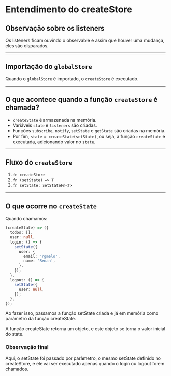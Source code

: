# Entendimento do createStore

## Observação sobre os listeners

Os listeners ficam ouvindo o observable e assim que houver uma mudança, eles são disparados.

---

## Importação do `globalStore`

Quando o `globalStore` é importado, o `createStore` é executado.

---

## O que acontece quando a função `createStore` é chamada?

- `createState` é armazenada na memória.
- Variáveis `state` e `listeners` são criadas.
- Funções `subscribe`, `notify`, `setState` e `getState` são criadas na memória.
- Por fim, `state = createState(setState)`, ou seja, a função `createState` é executada, adicionando valor no `state`.

---

## Fluxo do `createStore`

1. `fn createStore`
2. `fn (setState) => T`
3. `fn setState: SetStateFn<T>`

---

## O que ocorre no `createState`

Quando chamamos:

```typescript
(createState) => ({
  todos: [],
  user: null,
  login: () => {
    setState({
      user: {
        email: 'rgmelo',
        name: 'Renan',
      },
    });
  },
  logout: () => {
    setState({
      user: null,
    });
  },
});
```

Ao fazer isso, passamos a função setState criada e já em memória como parâmetro da função createState.

A função createState retorna um objeto, e este objeto se torna o valor inicial do state.

### Observação final

Aqui, o setState foi passado por parâmetro, o mesmo setState definido no createStore, e ele vai ser executado apenas quando o login ou logout forem chamados.
